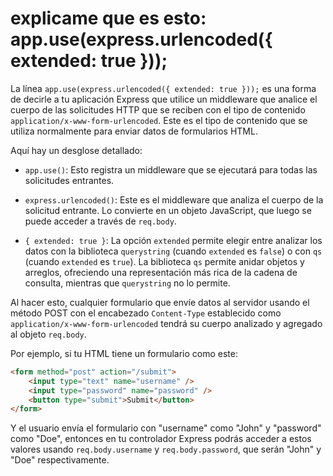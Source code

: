 # explicame que es esto: app.use(express.urlencoded({ extended: true }));

La línea `app.use(express.urlencoded({ extended: true }));` es una forma de decirle a tu aplicación Express que utilice un middleware que analice el cuerpo de las solicitudes HTTP que se reciben con el tipo de contenido `application/x-www-form-urlencoded`. Este es el tipo de contenido que se utiliza normalmente para enviar datos de formularios HTML.

Aquí hay un desglose detallado:

-   `app.use()`: Esto registra un middleware que se ejecutará para todas las solicitudes entrantes.

-   `express.urlencoded()`: Este es el middleware que analiza el cuerpo de la solicitud entrante. Lo convierte en un objeto JavaScript, que luego se puede acceder a través de `req.body`.

-   `{ extended: true }`: La opción `extended` permite elegir entre analizar los datos con la biblioteca `querystring` (cuando `extended` es `false`) o con `qs` (cuando `extended` es `true`). La biblioteca `qs` permite anidar objetos y arreglos, ofreciendo una representación más rica de la cadena de consulta, mientras que `querystring` no lo permite.

Al hacer esto, cualquier formulario que envíe datos al servidor usando el método POST con el encabezado `Content-Type` establecido como `application/x-www-form-urlencoded` tendrá su cuerpo analizado y agregado al objeto `req.body`.

Por ejemplo, si tu HTML tiene un formulario como este:

```html
<form method="post" action="/submit">
    <input type="text" name="username" />
    <input type="password" name="password" />
    <button type="submit">Submit</button>
</form>
```

Y el usuario envía el formulario con "username" como "John" y "password" como "Doe", entonces en tu controlador Express podrás acceder a estos valores usando `req.body.username` y `req.body.password`, que serán "John" y "Doe" respectivamente.
